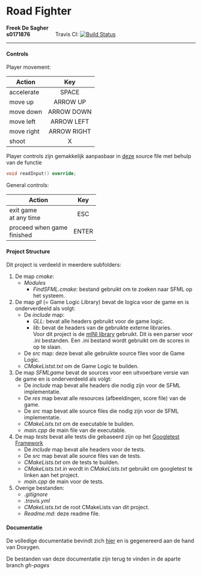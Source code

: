 # Road Fighter
**Freek De Sagher <br> s0171876** 
&nbsp;&nbsp;&nbsp;&nbsp;&nbsp;&nbsp;&nbsp;&nbsp;&nbsp;&nbsp;&nbsp;&nbsp;&nbsp;&nbsp;&nbsp; 
Travis CI: [![Build Status](https://travis-ci.com/FreekDS/ProjectGP.svg?token=oRQDqQmpkBiWswbK3qg5&branch=master)](https://travis-ci.com/FreekDS/ProjectGP)
___________________________________

#### Controls


Player movement:

| Action        | Key           |
| ------------- |:-------------:|
| accelerate    | SPACE         |
| move up       | ARROW UP      |
| move down     | ARROW DOWN    |
| move left     | ARROW LEFT    |
| move right    | ARROW RIGHT   |
| shoot         | X             |

Player controls zijn gemakkelijk aanpasbaar in [deze](https://github.com/FreekDS/ProjectGP/blob/master/SFMLgame/src/World.cpp) source file met behulp van de functie 
```cpp
void readInput() override;
```

General controls:

| Action        | Key           |
| ------------- |:-------------:|
| exit game <br>at any time | ESC |
| proceed when game<br> finished |ENTER|


#### Project Structure
Dit project is verdeeld in meerdere subfolders:<br>
1. De map *cmake*:
    + *Modules*
        + *FindSFML.cmake*: bestand gebruikt om te zoeken naar SFML op het systeem.
2. De map *gll* (= Game Logic Library) bevat de logica voor de game en is onderverdeeld als volgt:
    + De *include* map:
        + *GLL*: bevat alle headers gebruikt voor de game logic.
        + *lib*: bevat de headers van de gebruikte externe libraries. <br>
        Voor dit project is de [mINI library](https://github.com/pulzed/mINI) gebruikt. Dit is een parser voor .ini bestanden. Een .ini bestand wordt gebruikt om de scores in op te slaan.
    + De *src* map: deze bevat alle gebruikte source files voor de Game Logic.
    + *CMakeListst.txt* om de Game Logic te builden.
3. De map *SFMLgame* bevat de sources voor een uitvoerbare versie van de game en is onderverdeeld als volgt:
    + De *include* map bevat alle headers die nodig zijn voor de SFML implementatie.
    + De *res* map bevat alle resources (afbeeldingen, score file) van de game.
    + De *src* map bevat alle source files die nodig zijn voor de SFML implementatie.
    + *CMakeLists.txt* om de executable te builden.
    + *main.cpp* de main file van de executable.
4. De map *tests* bevat alle tests die gebaseerd zijn op het [Googletest Framework](https://github.com/google/googletest)
    + De *include* map bevat alle headers voor de tests.
    + De *src* map bevat alle source files van de tests.
    + *CMakeLists.txt* om de tests te builden.
    + *CMakeLists.txt.in* wordt in *CMakeLists.txt* gebruikt om googletest te linken aan het project.
    + *main.cpp* de main voor de tests.
5. Overige bestanden:
    + *.gitignore*
    + *.travis.yml*
    + *CMakeLists.txt* de root CMakeLists van dit project.
    + *Readme.md*: deze readme file.

#### Documentatie
De volledige documentatie bevindt zich [hier](https://freekds.github.io/ProjectGP/) en is gegenereerd aan de hand van Doxygen. 

De bestanden van deze documentatie zijn terug te vinden in de aparte branch *gh-pages*

